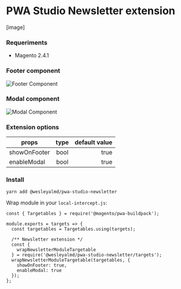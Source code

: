 # PWA Studio Newsletter extension

[image]

### Requeriments

- Magento 2.4.1

### Footer component

![Footer Component](https://github.com/wesleyalmd/pwa-studio-newsletter/raw/master/docs/preview1.png 'Preview Footer Component')

### Modal component

![Modal Component](https://github.com/wesleyalmd/pwa-studio-newsletter/raw/master/docs/preview2.png 'Preview Modal Component')

### Extension options

| props        | type  | default value |
| ------------ | :---: | ------------: |
| showOnFooter | bool  |          true |
| enableModal  | bool  |          true |

### Install

```
yarn add @wesleyalmd/pwa-studio-newsletter
```

Wrap module in your `local-intercept.js`:

```
const { Targetables } = require('@magento/pwa-buildpack');

module.exports = targets => {
  const targetables = Targetables.using(targets);

  /** Newsletter extension */
  const {
    wrapNewsletterModuleTargetable
  } = require('@wesleyalmd/pwa-studio-newsletter/targets');
  wrapNewsletterModuleTargetable(targetables, {
    showOnFooter: true,
    enableModal: true
  });
};

```
